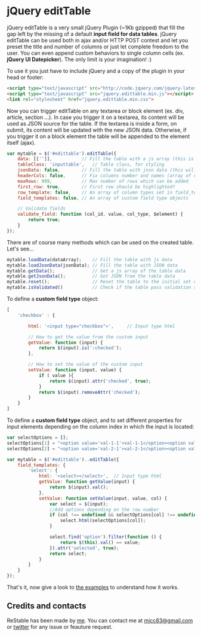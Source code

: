 jQuery editTable
=========

jQuery editTable is a very small jQuery Plugin (~1Kb gzipped) that fill the gap left by the missing of a default <strong>input field for data tables</strong>. jQuery editTable can be used both in ajax and/or HTTP POST contest and let you preset the title and number of columns or just let complete freedom to the user. You can even append custom behaviors to single column cells (ex. <strong>jQuery UI Datepicker</strong>). The only limit is your imagination! :)

To use it you just have to include jQuery and a copy of the plugin in your head or footer:

```html
<script type="text/javascript" src="http://code.jquery.com/jquery-latest.js"></script>
<script type="text/javascript" src="jquery.edittable.min.js"></script>
<link rel="stylesheet" href="jquery.edittable.min.css">
```

Now you can trigger editTable on any textarea or block element (ex. div, article, section ...). In case you trigger it on a textarea, its content will be used as JSON source for the table. If the textarea is inside a form, on submit, its content will be updated with the new JSON data. Otherwise, if you trigger it on a block element the table will be appended to the element itself (ajax).

```js
var mytable = $('#edittable').editTable({
    data: [['']],           // Fill the table with a js array (this is overridden by the textarea content if not empty)
    tableClass: 'inputtable',   // Table class, for styling
    jsonData: false,        // Fill the table with json data (this will override data property)
    headerCols: false,      // Fix columns number and names (array of column names)
    maxRows: 999,           // Max number of rows which can be added
    first_row: true,        // First row should be highlighted?
    row_template: false,    // An array of column types set in field_templates
    field_templates: false, // An array of custom field type objects

    // Validate fields
    validate_field: function (col_id, value, col_type, $element) {
        return true;
    }
});
```

There are of course many methods which can be used on the created table. Let's see...

```js
mytable.loadData(dataArray);    // Fill the table with js data
mytable.loadJsonData(jsonData); // Fill the table with JSON data
mytable.getData();              // Get a js array of the table data
mytable.getJsonData();          // Get JSON from the table data
mytable.reset();                // Reset the table to the initial set of data
mytable.isValidated()           // Check if the table pass validation set with validate_field
```

To define a <strong>custom field type</strong> object:

```js
[
    'checkbox' : {

        html: '<input type="checkbox">',     // Input type html

        // How to get the value from the custom input
        getValue: function (input) {
            return $(input).is(':checked');
        },

        // How to set the value of the custom input
        setValue: function (input, value) {
            if ( value ){
                return $(input).attr('checked', true);
            }
            return $(input).removeAttr('checked');
        }
    }
]
```
To define a <strong>custom field type</strong> object,
and to set different properties for input elements depending on the column index in which the input is located:

```js
var selectOptions = [];
selectOptions[1] = "<option value='val-1-1'>val-1-1</option><option value='val-1-2'>val-1-2</option>";
selectOptions[2] = "<option value='val-2-1'>val-2-1</option><option value='val-2-2'>val-2-2</option>";

var mytable = $('#edittable')..editTable({
    field_templates: {
        'select': {
            html: '<select></select>',  // Input type html
            getValue: function getValue(input) {
                return $(input).val();
            },
            setValue: function setValue(input, value, col) {
                var select = $(input);
                //Add options depending on the row number
                if (col !== undefined && selectOptions[col] !== undefined) {
                    select.html(selectOptions[col]);
                } 

                select.find('option').filter(function () {
                    return $(this).val() == value;
                }).attr('selected', true);
                return select;
            }
        }
    }
});
```

That's it, now give a look to [the examples](http://codeb.it/edittable/) to understand how it works.

## Credits and contacts

ReStable has been made by [me](http://codeb.it). You can contact me at micc83@gmail.com or [twitter](https://twitter.com/Micc1983) for any issue or feauture request.

